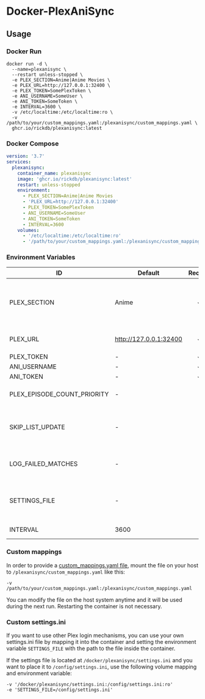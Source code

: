 # Docker-PlexAniSync

## Usage

### Docker Run

```
docker run -d \
  --name=plexanisync \
  --restart unless-stopped \
  -e PLEX_SECTION=Anime|Anime Movies \
  -e PLEX_URL=http://127.0.0.1:32400 \
  -e PLEX_TOKEN=SomePlexToken \
  -e ANI_USERNAME=SomeUser \
  -e ANI_TOKEN=SomeToken \
  -e INTERVAL=3600 \
  -v /etc/localtime:/etc/localtime:ro \
  -v /path/to/your/custom_mappings.yaml:/plexanisync/custom_mappings.yaml \
  ghcr.io/rickdb/plexanisync:latest
```

### Docker Compose

```yaml
version: '3.7'
services:
  plexanisync:
    container_name: plexanisync
    image: 'ghcr.io/rickdb/plexanisync:latest'
    restart: unless-stopped
    environment:
      - PLEX_SECTION=Anime|Anime Movies
      - 'PLEX_URL=http://127.0.0.1:32400'
      - PLEX_TOKEN=SomePlexToken
      - ANI_USERNAME=SomeUser
      - ANI_TOKEN=SomeToken
      - INTERVAL=3600
    volumes:
      - '/etc/localtime:/etc/localtime:ro'
      - '/path/to/your/custom_mappings.yaml:/plexanisync/custom_mappings.yaml'
```

### Environment Variables

| ID                          | Default                | Required  | Note                                                                                                                                                     |
| --------------------------- | ---------------------- | :-------: | -------------------------------------------------------------------------------------------------------------------------------------------------------- |
| PLEX_SECTION                | Anime                  | &#10003;* | The library where your anime resides.<br /><br />You can specify multiple values by seperating the library names with &#124; . |
| PLEX_URL                    | http://127.0.0.1:32400 | &#10003;* | The address to your Plex Media Server, for example: http://127.0.0.1:32400                                                                               |
| PLEX_TOKEN                  | -                      | &#10003;* | Follow [this guide](https://support.plex.tv/articles/204059436-finding-an-authentication-token-x-plex-token/)                                            |
| ANI_USERNAME                | -                      | &#10003;* | Your [AniList.co](http://www.anilist.co) username                                                                                                        |
| ANI_TOKEN                   | -                      | &#10003;* | Get it [here](https://anilist.co/api/v2/oauth/authorize?client_id=1549&response_type=token)                                                              |
| PLEX_EPISODE_COUNT_PRIORITY | -                      | &#10005;  | If set to True, Plex episode watched count will take priority over AniList (default = False)                                                             |
| SKIP_LIST_UPDATE            | -                      | &#10005;  | If set to True, it will NOT update your AniList which is useful if you want to do a test run to check if everything lines up properly. (default = False) |
| LOG_FAILED_MATCHES          | -                      | &#10005;  | If set to True, failed matches will be written to /plexanisync/failed_matches.txt (default = False)                                                      |
| SETTINGS_FILE               | -                      | &#10005;  | Location of a custom settings.ini for more advanced configuration. Makes all settings above obsolete. See section below for usage.                       |
| INTERVAL                    | 3600                   | &#10005;  | The time in between syncs in seconds |                                                          

### Custom mappings

In order to provide a [custom_mappings.yaml file](https://github.com/RickDB/PlexAniSync#custom-anime-mapping), mount the file on your host to `/plexanisync/custom_mappings.yaml` like this:

```
-v /path/to/your/custom_mappings.yaml:/plexanisync/custom_mappings.yaml
```

You can modify the file on the host system anytime and it will be used during the next run. Restarting the container is not necessary.

### Custom settings.ini

If you want to use other Plex login mechanisms, you can use your own settings.ini file by mapping it into the container and setting the environment variable `SETTINGS_FILE` with the path to the file inside the container.

If the settings file is located at `/docker/plexanisync/settings.ini` and you want to place it to `/config/settings.ini`, use the following volume mapping and environment variable:

```
-v '/docker/plexanisync/settings.ini:/config/settings.ini:ro'
-e 'SETTINGS_FILE=/config/settings.ini'
```
